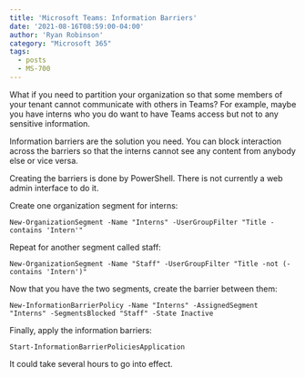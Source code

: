 ```yaml
---
title: 'Microsoft Teams: Information Barriers'
date: '2021-08-16T08:59:00-04:00'
author: 'Ryan Robinson'
category: "Microsoft 365"
tags:
  - posts
  - MS-700
---
```


What if you need to partition your organization so that some members of your tenant cannot communicate with others in Teams? For example, maybe you have interns who you do want to have Teams access but not to any sensitive information.

Information barriers are the solution you need. You can block interaction across the barriers so that the interns cannot see any content from anybody else or vice versa.

Creating the barriers is done by PowerShell. There is not currently a web admin interface to do it.

Create one organization segment for interns:

```
New-OrganizationSegment -Name "Interns" -UserGroupFilter "Title -contains 'Intern'"
```

Repeat for another segment called staff:

```
New-OrganizationSegment -Name "Staff" -UserGroupFilter "Title -not (-contains 'Intern')"
```

Now that you have the two segments, create the barrier between them:

```
New-InformationBarrierPolicy -Name "Interns" -AssignedSegment "Interns" -SegmentsBlocked "Staff" -State Inactive
```

Finally, apply the information barriers:

```
Start-InformationBarrierPoliciesApplication
```

It could take several hours to go into effect.
